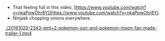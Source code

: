 * That feeling full in this video, [https://www.youtube.com/watch?v=nkaPpwOhr8Y](https://www.youtube.com/watch?v=nkaPpwOhr8Y).
* Ninjask chopping onions everywhere.

[./20161020-2343-gmt+2-pokemon-sun-and-pokemon-moon-fan-made-trailer-1.mp4](./20161020-2343-gmt+2-pokemon-sun-and-pokemon-moon-fan-made-trailer-1.mp4)